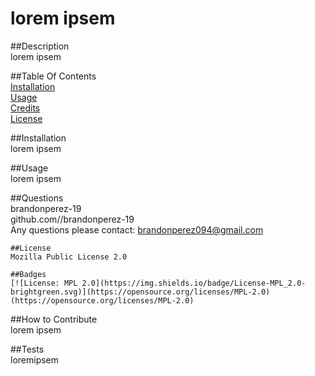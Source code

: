 
  # lorem ipsem

  ##Description <br>
  lorem ipsem

  ##Table Of Contents <br>
  [Installation](#installation) <br>
  [Usage](#usage) <br>
  [Credits](#credits) <br>
  [License](#license)

  ##Installation <br>
  lorem ipsem

  ##Usage <br>
  lorem ipsem

  ##Questions <br>
  brandonperez-19 <br>
  github.com//brandonperez-19 <br>
  Any questions please contact: brandonperez094@gmail.com

  
    ##License
    Mozilla Public License 2.0

    ##Badges
    [![License: MPL 2.0](https://img.shields.io/badge/License-MPL_2.0-brightgreen.svg)](https://opensource.org/licenses/MPL-2.0)(https://opensource.org/licenses/MPL-2.0)
    

  ##How to Contribute <br>
  lorem ipsem

  ##Tests <br>
  loremipsem 